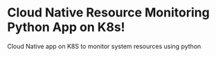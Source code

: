 # Cloud Native Resource Monitoring Python App on K8s!
  Cloud Native app on K8S to monitor system resources using python 
